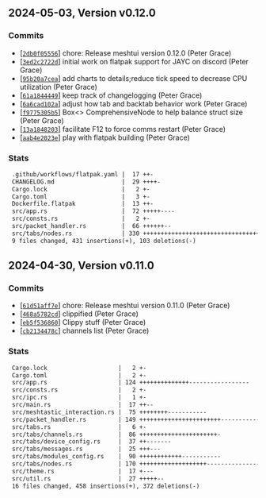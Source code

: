 ## 2024-05-03, Version v0.12.0
### Commits
- [[`2db0f05556`](https://github.com/PeterGrace/meshtui/commit/2db0f05556d081a6c861bbcab9e362dbd8586498)] chore: Release meshtui version 0.12.0 (Peter Grace)
- [[`3ed2c2722d`](https://github.com/PeterGrace/meshtui/commit/3ed2c2722d3e7d2493bcd0c5885798ac136e863f)] initial work on flatpak support for JAYC on discord (Peter Grace)
- [[`95b20a7cea`](https://github.com/PeterGrace/meshtui/commit/95b20a7ceadc4dfedc98d8034857e156c3997155)] add charts to details;reduce tick speed to decrease CPU utilization (Peter Grace)
- [[`61a1844449`](https://github.com/PeterGrace/meshtui/commit/61a1844449ea4f80c354dfa9767747164e7cc901)] keep track of changelogging (Peter Grace)
- [[`6a6cad102a`](https://github.com/PeterGrace/meshtui/commit/6a6cad102ac7e5ceeb75ba6ef99df76e7678457d)] adjust how tab and backtab behavior work (Peter Grace)
- [[`f9775305b5`](https://github.com/PeterGrace/meshtui/commit/f9775305b5f4bec291b679d6c52ba46144fbc81d)] Box<> ComprehensiveNode to help balance struct size (Peter Grace)
- [[`13a1848203`](https://github.com/PeterGrace/meshtui/commit/13a18482031c93b9b342553adfa5827d11965f1d)] facilitate F12 to force comms restart (Peter Grace)
- [[`aab4e2023e`](https://github.com/PeterGrace/meshtui/commit/aab4e2023ef84d22482d92cb979d9a4f4146279c)] play with flatpak building (Peter Grace)

### Stats
```diff
 .github/workflows/flatpak.yaml |  17 ++-
 CHANGELOG.md                   |  29 ++++-
 Cargo.lock                     |   2 +-
 Cargo.toml                     |   3 +-
 Dockerfile.flatpak             |  13 ++-
 src/app.rs                     |  72 +++++----
 src/consts.rs                  |   2 +-
 src/packet_handler.rs          |  66 ++++++--
 src/tabs/nodes.rs              | 330 ++++++++++++++++++++++++++++++++++--------
 9 files changed, 431 insertions(+), 103 deletions(-)
```


## 2024-04-30, Version v0.11.0
### Commits
- [[`61d51aff7e`](https://github.com/PeterGrace/meshtui/commit/61d51aff7e3815ca54cba021d3061f9631478110)] chore: Release meshtui version 0.11.0 (Peter Grace)
- [[`468a5782cd`](https://github.com/PeterGrace/meshtui/commit/468a5782cdbb158565cfd7a522abe38ced582975)] clippified (Peter Grace)
- [[`eb5f536860`](https://github.com/PeterGrace/meshtui/commit/eb5f536860a9d14b165a38ffcc4423427f5b2bc6)] Clippy stuff (Peter Grace)
- [[`cb2134478c`](https://github.com/PeterGrace/meshtui/commit/cb2134478c7cdc60e7ccd32e61de64bcdcbe1877)] channels list (Peter Grace)

### Stats
```diff
 Cargo.lock                    |   2 +-
 Cargo.toml                    |   2 +-
 src/app.rs                    | 124 ++++++++++++++-----------------
 src/consts.rs                 |   2 +-
 src/ipc.rs                    |   1 +-
 src/main.rs                   |  17 ++--
 src/meshtastic_interaction.rs |  75 ++++++++-----------
 src/packet_handler.rs         | 149 +++++++++++++++++++++++---------------
 src/tabs.rs                   |   6 +-
 src/tabs/channels.rs          |  86 ++++++++++++++++++++++-
 src/tabs/device_config.rs     |  37 ++-------
 src/tabs/messages.rs          |  25 +++---
 src/tabs/modules_config.rs    |  90 ++++++++++++-----------
 src/tabs/nodes.rs             | 170 +++++++++++++++++++------------------------
 src/theme.rs                  |  17 +---
 src/util.rs                   |  27 +++++--
 16 files changed, 458 insertions(+), 372 deletions(-)
```


